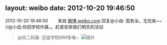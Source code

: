 layout: weibo
date: 2012-10-20 19:46:50
---
<meta name="referrer" content="no-referrer" />

2012-10-20 19:46:50  &nbsp;&nbsp;&nbsp;&nbsp;&nbsp;&nbsp; 来自 <a href="http://weibo.com/" rel="nofollow">微博 weibo.com</a>
回复@小齿: 孤有汝，无忧矣~~ //@小齿:你回学校作甚。。赶紧安排我们明天的活动
>  @风二码畜: 还是学校MM多咯~ ​​​
>  ![图片](https://ww4.sinaimg.cn/large/6d2a6003jw1dy1dgt3s8hj.jpg)
